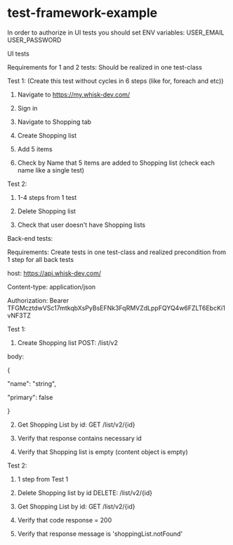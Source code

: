 # test-framework-example

In order to authorize in UI tests you should set ENV variables:
USER_EMAIL
USER_PASSWORD

UI tests

Requirements for 1 and 2 tests: Should be realized in one test-class


Test 1: (Create this test without cycles in 6 steps (like for, foreach and etc))

1. Navigate to https://my.whisk-dev.com/

2. Sign in

3. Navigate to Shopping tab

4. Create Shopping list

5. Add 5 items

6. Check by Name that 5 items are added to Shopping list (check each name like a single test)

Test 2:

1. 1-4 steps from 1 test

2. Delete Shopping list

3. Check that user doesn't have Shopping lists


Back-end tests:

Requirements: Create tests in one test-class and realized precondition from 1 step for all back tests

host: https://api.whisk-dev.com/

Content-type: application/json

Authorization: Bearer TFGMcztdwVSc17mtkqbXsPyBsEFNk3FqRMVZdLppFQYQ4w6FZLT6EbcKi1vNF3TZ

Test 1:

1. Create Shopping list POST: /list/v2

body:

{

"name": "string",

"primary": false

}

2. Get Shopping List by id: GET /list/v2/{id}

3. Verify that response contains necessary id

4. Verify that Shopping list is empty (content object is empty)

Test 2:

1. 1 step from Test 1

2. Delete Shopping list by id DELETE: /list/v2/{id}

3. Get Shopping List by id: GET /list/v2/{id}

4. Verify that code response = 200

5. Verify that response message is 'shoppingList.notFound'

